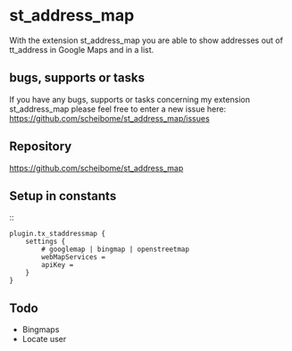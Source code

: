 st_address_map
==============

With the extension st_address_map you are able to show addresses out of tt_address in Google Maps and in a list.


bugs, supports or tasks
-----------------------
If you have any bugs, supports or tasks concerning my extension st_address_map please feel free to enter a new issue here: https://github.com/scheibome/st_address_map/issues

Repository
----------
https://github.com/scheibome/st_address_map

Setup in constants
------------------

::

	plugin.tx_staddressmap {
		settings {
			# googlemap | bingmap | openstreetmap
			webMapServices =
			apiKey =
		}
	}

Todo
----

- Bingmaps
- Locate user
